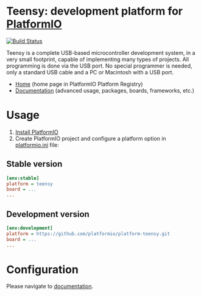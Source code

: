 # Teensy: development platform for [PlatformIO](http://platformio.org)

[![Build Status](https://github.com/platformio/platform-teensy/workflows/Examples/badge.svg)](https://github.com/platformio/platform-teensy/actions)

Teensy is a complete USB-based microcontroller development system, in a very small footprint, capable of implementing many types of projects. All programming is done via the USB port. No special programmer is needed, only a standard USB cable and a PC or Macintosh with a USB port.

* [Home](http://platformio.org/platforms/teensy) (home page in PlatformIO Platform Registry)
* [Documentation](http://docs.platformio.org/page/platforms/teensy.html) (advanced usage, packages, boards, frameworks, etc.)

# Usage

1. [Install PlatformIO](http://platformio.org)
2. Create PlatformIO project and configure a platform option in [platformio.ini](http://docs.platformio.org/page/projectconf.html) file:

## Stable version

```ini
[env:stable]
platform = teensy
board = ...
...
```

## Development version

```ini
[env:development]
platform = https://github.com/platformio/platform-teensy.git
board = ...
...
```

# Configuration

Please navigate to [documentation](http://docs.platformio.org/page/platforms/teensy.html).
